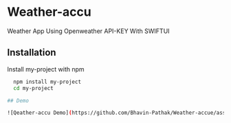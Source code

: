 
# Weather-accu

Weather App Using Openweather API-KEY With SWIFTUI


## Installation

Install my-project with npm

```bash
  npm install my-project
  cd my-project

## Demo

![Qeather-accu Demo](https://github.com/Bhavin-Pathak/Weather-accue/assets/105209903/2f967967-57bb-4688-a88f-402dafed2a2f)

